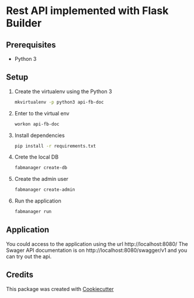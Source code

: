 # Rest API implemented with Flask Builder

## Prerequisites

- Python 3

## Setup

1. Create the virtualenv using the Python 3
    ```bash
    mkvirtualenv -p python3 api-fb-doc
    ```
2. Enter to the virtual env
    ```bash
    workon api-fb-doc
    ```
3. Install dependencies
    ```bash
    pip install -r requirements.txt
   ```
4. Crete the local DB
    ```bash
    fabmanager create-db
   ```
5. Create the admin user
    ```bash
    fabmanager create-admin
   ```
6. Run the application
    ```bash
    fabmanager run
   ```
## Application
You could access to the application using the url http://localhost:8080/
The Swager API documentation is on http://localhost:8080/swagger/v1 and you can try out the api.


## Credits

This package was created with
[Cookiecutter](https://github.com/audreyr/cookiecutter)
